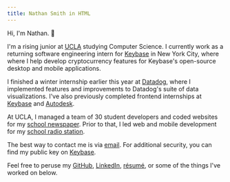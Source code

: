 ```yaml
---
title: Nathan Smith in HTML
---
```


Hi, I'm Nathan. 👋

I'm a rising junior at [UCLA](http://www.ucla.edu) studying Computer Science. I currently work as a returning software engineering intern for [Keybase](https://keybase.io) in New York City, where where I help develop cryptocurrency features for Keybase's open-source desktop and mobile applications.

I finished a winter internship earlier this year at [Datadog](https://www.datadoghq.com), where I implemented features and improvements to Datadog's suite of data visualizations. I've also previously completed frontend internships at [Keybase](https://keybase.io) and [Autodesk](https://www.autodesk.com).

At UCLA, I managed a team of 30 student developers and coded websites for my
[school newspaper](https://dailybruin.com). Prior to that, I led web and mobile development for my [school radio station](https://uclaradio.com).

The best way to contact me is via [email](mailto:nathan.smith@ucla.edu). For additional security, you can find my public key on [Keybase](https://keybase.io/nathunsmitty).

Feel free to peruse my
[GitHub](https://github.com/nathunsmitty), [LinkedIn](https://www.linkedin.com/in/nathanmatthewsmith/), [résumé](/resume.pdf), or some of the things I've worked on below.
